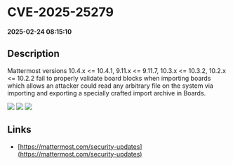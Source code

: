 # CVE-2025-25279

**2025-02-24 08:15:10**

## Description
Mattermost versions 10.4.x <= 10.4.1, 9.11.x <= 9.11.7, 10.3.x <= 10.3.2, 10.2.x <= 10.2.2 fail to properly validate board blocks when importing boards which allows an attacker could read any arbitrary file on the system via importing and exporting a specially crafted import archive in Boards.

![](https://img.shields.io/static/v1?label=Score&message=9.9&color=red)
![](https://img.shields.io/static/v1?label=Severity&message=CRITICAL&color=red)
![](https://img.shields.io/static/v1?label=CWE&message=Traversal&color=green)

## Links
- [https://mattermost.com/security-updates](https://mattermost.com/security-updates)
